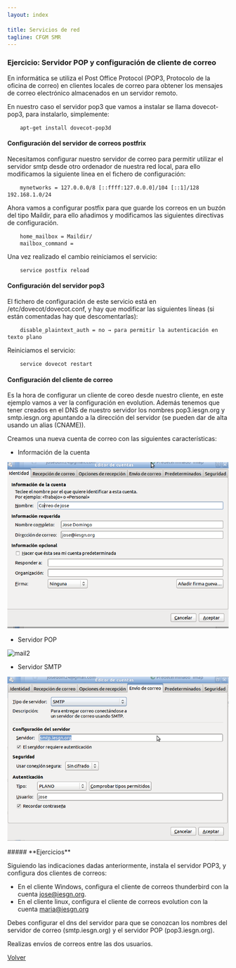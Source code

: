 ```yaml
---
layout: index

title: Servicios de red 
tagline: CFGM SMR
---
```

### Ejercicio: Servidor POP y configuración de cliente de correo

En informática se utiliza el Post Office Protocol (POP3, Protocolo de la oficina de correo) en clientes locales de correo para obtener los mensajes de correo electrónico almacenados en un servidor remoto.

En nuestro caso el servidor pop3 que vamos a instalar se llama dovecot-pop3, para instalarlo, simplemente:

        apt-get install dovecot-pop3d

#### Configuración del servidor de correos postfrix

Necesitamos configurar nuestro servidor de correo para permitir utilizar el servidor smtp desde otro ordenador de nuestra red local, para ello modificamos la siguiente línea en el fichero de configuración:

        mynetworks = 127.0.0.0/8 [::ffff:127.0.0.0]/104 [::1]/128 192.168.1.0/24

Ahora vamos a configurar postfix para que guarde los correos en un buzón del tipo Maildir, para ello añadimos y modificamos las siguientes directivas de configuración.

        home_mailbox = Maildir/
        mailbox_command =

Una vez realizado el cambio reiniciamos el servicio:

        service postfix reload


#### Configuración del servidor pop3

El fichero de configuración de este servicio está en /etc/dovecot/dovecot.conf, y hay que modificar las siguientes líneas (si están comentadas hay que descomentarlas):

        disable_plaintext_auth = no → para permitir la autenticación en texto plano

Reiniciamos el servicio:

        service dovecot restart

#### Configuración del cliente de correo

Es la hora de configurar un cliente de coreo desde nuestro cliente, en este ejemplo vamos a ver la configuración en evolution. Además tenemos que tener creados en el DNS de nuestro servidor los nombres pop3.iesgn.org y smtp.iesgn.org apuntando a la dirección del servidor (se pueden dar de alta usando un alias (CNAME)).

Creamos una nueva cuenta de correo con las siguientes características:

* Información de la cuenta

![mail1](img/mail1.png)


* Servidor POP

![mail2](img/mai2.png)

* Servidor SMTP

![mail3](img/mail3.png)

<div class='ejercicios' markdown='1'>
##### **Ejercicios**

Siguiendo las indicaciones dadas anteriormente, instala el servidor POP3, y configura dos clientes de correos:

* En el cliente Windows, configura el cliente de correos thunderbird con la cuenta jose@iesgn.org.
* En el cliente linux, configura el cliente de correos evolution con la cuenta maria@iesgn.org

Debes configurar el dns del servidor para que se conozcan los nombres del servidor de correo (smtp.iesgn.org) y el servidor POP (pop3.iesgn.org).

Realizas envíos de correos entre las dos usuarios.

</div>


[Volver](index)
